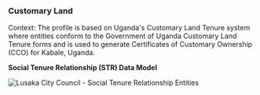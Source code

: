 ### **Customary Land**

Context: The profile is based on Uganda's Customary Land Tenure system where entities conform to the Government of Uganda Customary Land Tenure forms and is used to generate Certificates of Customary Ownership (CCO) for Kabale, Uganda. 

**Social Tenure Relationship (STR) Data Model**

<img alt="Lusaka City Council - Social Tenure Relationship Entities" src="../images/readme/party_entities_pader_ug.png" />